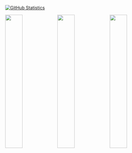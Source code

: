 [![GitHub Statistics](https://github-readme-stats.vercel.app/api?username=thargreaves&show_icons=true)](https://github.com/thargreaves)

<img src="https://user-images.githubusercontent.com/38204689/132847544-bb36bd1c-7390-4351-b694-269e873cd16c.png" width="33%"/><img src="https://user-images.githubusercontent.com/38204689/118853426-a6b9d300-b8cb-11eb-97f1-6420cd8c59a1.png" width="33%"/><img src="https://user-images.githubusercontent.com/38204689/117175169-7439b180-adc6-11eb-8e6f-f42e9782a981.png" width="33%"/> 
